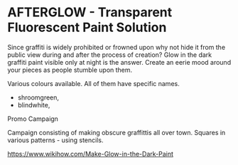 # AFTERGLOW - Transparent Fluorescent Paint Solution

Since graffiti is widely prohibited or frowned upon why not hide it from the public view during and after the process of creation? Glow in the dark graffiti paint visible only at night is the answer. Create an eerie mood around your pieces as people stumble upon them.

Various colours available. All of them have specific names.
- shroomgreen,
- blindwhite,

Promo Campaign

Campaign consisting of making obscure graffittis all over town. Squares in various patterns - using stencils.

https://www.wikihow.com/Make-Glow-in-the-Dark-Paint
